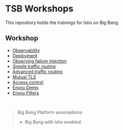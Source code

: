 # TSB Workshops

This repository holds the trainings for Istio on Big Bang

## Workshop

*  [Observability](./labs/01-observability.md)
*  [Deployment](./labs/02-deployment.md)
*  [Observing failure injection](./labs/03-observing-failure-injection.md)
*  [Simple traffic routing](./labs/04-simple-traffic-routing.md)
*  [Advanced traffic routing](./labs/05-advanced-traffic-routing.md)
*  [Mutual TLS](./labs/06-mutual-tls.md)
*  [Access control](./labs/07-access-control.md)
*  [Envoy Demo](./labs/08-envoy-demo.md)
*  [Envoy Filters](./labs/09-envoy-filter.md)

<br>

>Big Bang Platform assumptions:  
>* Big Bang with Istio enabled
